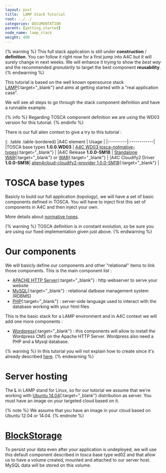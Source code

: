 ```yaml
---
layout: post
title:  LAMP Stack Tutorial
root: ../../
categories: DOCUMENTATION
parent: [getting_started]
node_name: lamp_stack
weight: 400
---
```


{% warning %}
This full stack application is still under **construction** / **definition**. You can follow it right now for a first jump into A4C but it will surely change in next weeks. We will enhance it trying to show the *best way* and the recommended *granularity* to target the best component **reusability**.
{% endwarning %}

This tutorial is based on the well known opensource stack [LAMP](http://fr.wikipedia.org/wiki/LAMP){:target="_blank"} and aims at getting started with a "real application case".

We will see all steps to go through the stack component definition and have a runnable example.

{% info %}
Regarding TOSCA component definition we are using the WD03 version for this tutorial.
{% endinfo %}

There is our full alien context to give a try to this tutorial :

{: .table .table-bordered}
|A4C element  | Usage |
|:---------|:------------|
|TOSCA base types **1.0.0.WD03** | [A4C WD03 tosca-notmative-types](https://github.com/alien4cloud/alien4cloud-extended-types){:target="_blank"} |
|A4C Release **1.0.0-SM18**  | [Standalone WAR](https://fastconnect.org/maven/content/repositories/opensource/alien4cloud/alien4cloud-ui/1.0.0-SM18/alien4cloud-ui-1.0.0-SM18-standalone.war){:target="_blank"} or [WAR](https://fastconnect.org/maven/content/repositories/opensource/alien4cloud/alien4cloud-ui/1.0.0-SM18/alien4cloud-ui-1.0.0-SM18.war){:target="_blank"} |
|A4C Cloudify2 Driver **1.0.0-SM18**| [alien4cloud-cloudify2-provider 1.0.0-SM18](https://fastconnect.org/maven/content/repositories/opensource/alien4cloud/alien4cloud-cloudify2-provider/1.0.0-SM18/alien4cloud-cloudify2-provider-1.0.0-SM18.jar){:target="_blank"} |


# TOSCA base types

Basicly to build our full application (topology), we will have a set of basic components defined in TOSCA. You will have to inject first
this set of components in A4C and then inject your own.

More details about [normative types](../tosca_ref/tosca_concepts_types_normative_nodes.html).

{% warning %}
TOSCA definition is in constant evolution, so be sure you are using our fixed implementation given just above.
{% endwarning %}

# Our components

We will basicly define our components and other "relational" items to link those components. This is the main component list :

* [APACHE HTTP Server](http://en.wikipedia.org/wiki/Apache_HTTP_Server){:target="_blank"} : http webserver to serve your website
* [MySQL](http://en.wikipedia.org/wiki/MySQL){:target="_blank"} : relational datbase management system (RDBMS)
* [PHP](http://en.wikipedia.org/wiki/PHP){:target="_blank"} : server-side language used to interact with the database working with your html files

This is the basic stack for a LAMP environment and in A4C context we will add one more components :

* [Wordpress](http://wordpress.org/){:target="_blank"} : this components will allow to  install the Wordpress CMS on the Apache HTTP Server. Wordpress also need a PHP and a Mysql database.

{% warning %}
In this tutorial you will not explain how to create since it's already described [here](../getting_started/tutorials_component_design.html).
{% endwarning %}

# Server hosting

The **L** in LAMP stand for Linux, so for our tutorial we assume that we're working with [Ubuntu 14.04](http://cdimage.ubuntu.com/netboot/14.04/){:target="_blank"} distribution as server. You must have an
image on your targeted cloud based on it.

{% note %}
We assume that you have an image in your cloud based on Ubuntu 12.04 or 14.04.
{% endnote %}

# [BlockStorage](../cloudify2_driver/blockstorage.html)

To persist your data even after your application is undeployed, we will use this default component described in tosca base type wd02 and that allow us to have a volume created, mounted and attached to our server host. MySQL data will be stored on this volume.
